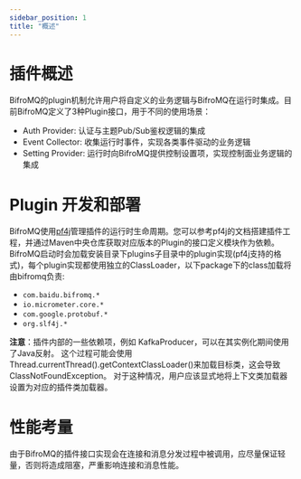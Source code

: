 ```yaml
---
sidebar_position: 1
title: "概述"
---
```


# 插件概述

BifroMQ的plugin机制允许用户将自定义的业务逻辑与BifroMQ在运行时集成。目前BifroMQ定义了3种Plugin接口，用于不同的使用场景：

* Auth Provider: 认证与主题Pub/Sub鉴权逻辑的集成
* Event Collector: 收集运行时事件，实现各类事件驱动的业务逻辑
* Setting Provider: 运行时向BifroMQ提供控制设置项，实现控制面业务逻辑的集成

# Plugin 开发和部署

BifroMQ使用[pf4j](https://pf4j.org)管理插件的运行时生命周期。您可以参考pf4j的文档搭建插件工程，并通过Maven中央仓库获取对应版本的Plugin的接口定义模块作为依赖。BifroMQ启动时会加载安装目录下plugins子目录中的plugin实现(pf4j支持的格式)，每个plugin实现都使用独立的ClassLoader，以下package下的class加载将由bifromq负责:

* `com.baidu.bifromq.*`
* `io.micrometer.core.*`
* `com.google.protobuf.*`
* `org.slf4j.*`

**注意**：插件内部的一些依赖项，例如 KafkaProducer，可以在其实例化期间使用了Java反射。 这个过程可能会使用Thread.currentThread().getContextClassLoader()来加载目标类，这会导致ClassNotFoundException。 对于这种情况，用户应该显式地将上下文类加载器设置为对应的插件类加载器。

# 性能考量

由于BifroMQ的插件接口实现会在连接和消息分发过程中被调用，应尽量保证轻量，否则将造成阻塞，严重影响连接和消息性能。